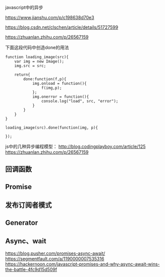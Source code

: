 javascript中的异步

https://www.jianshu.com/p/c198638d70e3

https://blog.csdn.net/clschen/article/details/51727599

https://zhuanlan.zhihu.com/p/26567159


下面这段代码中创造done的用法
```
function loading_image(src){
	var img = new Image();
	img.src = src;

	return{
		done:function(f,p){
			img.onload = function(){
				f(img,p);
			};
			img.onerror = function(){
				console.log("load", src, "error");
			}
		}
	}
}

loading_image(src).done(function(img, p){
	
});
```

js中的几种异步编程模型：
http://blog.codingplayboy.com/article/125
https://zhuanlan.zhihu.com/p/26567159


## 回调函数

## Promise

## 发布订阅者模式

## Generator

## Async、wait
https://blog.pusher.com/promises-async-await/
https://segmentfault.com/a/1190000007535316
https://hackernoon.com/javascript-promises-and-why-async-await-wins-the-battle-4fc9d15d509f